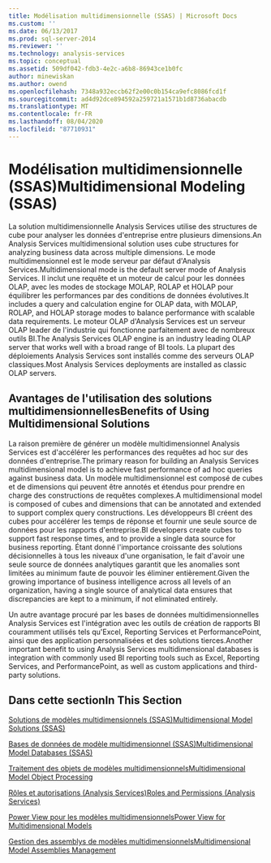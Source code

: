 ```yaml
---
title: Modélisation multidimensionnelle (SSAS) | Microsoft Docs
ms.custom: ''
ms.date: 06/13/2017
ms.prod: sql-server-2014
ms.reviewer: ''
ms.technology: analysis-services
ms.topic: conceptual
ms.assetid: 509df042-fdb3-4e2c-a6b8-86943ce1b0fc
author: minewiskan
ms.author: owend
ms.openlocfilehash: 7348a932eccb62f2e00c0b154ca9efc8086fcd1f
ms.sourcegitcommit: ad4d92dce894592a259721a1571b1d8736abacdb
ms.translationtype: MT
ms.contentlocale: fr-FR
ms.lasthandoff: 08/04/2020
ms.locfileid: "87710931"
---
```

# <a name="multidimensional-modeling-ssas"></a><span data-ttu-id="532ff-102">Modélisation multidimensionnelle (SSAS)</span><span class="sxs-lookup"><span data-stu-id="532ff-102">Multidimensional Modeling (SSAS)</span></span>
  <span data-ttu-id="532ff-103">La solution multidimensionnelle Analysis Services utilise des structures de cube pour analyser les données d'entreprise entre plusieurs dimensions.</span><span class="sxs-lookup"><span data-stu-id="532ff-103">An Analysis Services multidimensional solution uses cube structures for analyzing business data across multiple dimensions.</span></span> <span data-ttu-id="532ff-104">Le mode multidimensionnel est le mode serveur par défaut d'Analysis Services.</span><span class="sxs-lookup"><span data-stu-id="532ff-104">Multidimensional mode is the default server mode of Analysis Services.</span></span> <span data-ttu-id="532ff-105">Il inclut une requête et un moteur de calcul pour les données OLAP, avec les modes de stockage MOLAP, ROLAP et HOLAP pour équilibrer les performances par des conditions de données évolutives.</span><span class="sxs-lookup"><span data-stu-id="532ff-105">It includes a query and calculation engine for OLAP data, with MOLAP, ROLAP, and HOLAP storage modes to balance performance with scalable data requirements.</span></span> <span data-ttu-id="532ff-106">Le moteur OLAP d'Analysis Services est un serveur OLAP leader de l'industrie qui fonctionne parfaitement avec de nombreux outils BI.</span><span class="sxs-lookup"><span data-stu-id="532ff-106">The Analysis Services OLAP engine is an industry leading OLAP server that works well with a broad range of BI tools.</span></span> <span data-ttu-id="532ff-107">La plupart des déploiements Analysis Services sont installés comme des serveurs OLAP classiques.</span><span class="sxs-lookup"><span data-stu-id="532ff-107">Most Analysis Services deployments are installed as classic OLAP servers.</span></span>  
  
## <a name="benefits-of-using-multidimensional-solutions"></a><span data-ttu-id="532ff-108">Avantages de l'utilisation des solutions multidimensionnelles</span><span class="sxs-lookup"><span data-stu-id="532ff-108">Benefits of Using Multidimensional Solutions</span></span>  
 <span data-ttu-id="532ff-109">La raison première de générer un modèle multidimensionnel Analysis Services est d'accélérer les performances des requêtes ad hoc sur des données d'entreprise.</span><span class="sxs-lookup"><span data-stu-id="532ff-109">The primary reason for building an Analysis Services multidimensional model is to achieve fast performance of ad hoc queries against business data.</span></span> <span data-ttu-id="532ff-110">Un modèle multidimensionnel est composé de cubes et de dimensions qui peuvent être annotés et étendus pour prendre en charge des constructions de requêtes complexes.</span><span class="sxs-lookup"><span data-stu-id="532ff-110">A multidimensional model is composed of cubes and dimensions that can be annotated and extended to support complex query constructions.</span></span> <span data-ttu-id="532ff-111">Les développeurs BI créent des cubes pour accélérer les temps de réponse et fournir une seule source de données pour les rapports d'entreprise.</span><span class="sxs-lookup"><span data-stu-id="532ff-111">BI developers create cubes to support fast response times, and to provide a single data source for business reporting.</span></span> <span data-ttu-id="532ff-112">Étant donné l'importance croissante des solutions décisionnelles à tous les niveaux d'une organisation, le fait d'avoir une seule source de données analytiques garantit que les anomalies sont limitées au minimum faute de pouvoir les éliminer entièrement.</span><span class="sxs-lookup"><span data-stu-id="532ff-112">Given the growing importance of business intelligence across all levels of an organization, having a single source of analytical data ensures that discrepancies are kept to a minimum, if not eliminated entirely.</span></span>  
  
 <span data-ttu-id="532ff-113">Un autre avantage procuré par les bases de données multidimensionnelles Analysis Services est l'intégration avec les outils de création de rapports BI couramment utilisés tels qu'Excel, Reporting Services et PerformancePoint, ainsi que des application personnalisées et des solutions tierces.</span><span class="sxs-lookup"><span data-stu-id="532ff-113">Another important benefit to using Analysis Services multidimensional databases is integration with commonly used BI reporting tools such as Excel, Reporting Services, and PerformancePoint, as well as custom applications and third-party solutions.</span></span>  
  
## <a name="in-this-section"></a><span data-ttu-id="532ff-114">Dans cette section</span><span class="sxs-lookup"><span data-stu-id="532ff-114">In This Section</span></span>  
 [<span data-ttu-id="532ff-115">Solutions de modèles multidimensionnels &#40;SSAS&#41;</span><span class="sxs-lookup"><span data-stu-id="532ff-115">Multidimensional Model Solutions &#40;SSAS&#41;</span></span>](multidimensional-model-solutions-ssas.md)  
  
 [<span data-ttu-id="532ff-116">Bases de données de modèle multidimensionnel &#40;SSAS&#41;</span><span class="sxs-lookup"><span data-stu-id="532ff-116">Multidimensional Model Databases &#40;SSAS&#41;</span></span>](multidimensional-model-databases-ssas.md)  
  
 [<span data-ttu-id="532ff-117">Traitement des objets de modèles multidimensionnels</span><span class="sxs-lookup"><span data-stu-id="532ff-117">Multidimensional Model Object Processing</span></span>](processing-a-multidimensional-model-analysis-services.md)  
  
 [<span data-ttu-id="532ff-118">Rôles et autorisations &#40;Analysis Services&#41;</span><span class="sxs-lookup"><span data-stu-id="532ff-118">Roles and Permissions &#40;Analysis Services&#41;</span></span>](roles-and-permissions-analysis-services.md)  
  
 [<span data-ttu-id="532ff-119">Power View pour les modèles multidimensionnels</span><span class="sxs-lookup"><span data-stu-id="532ff-119">Power View for Multidimensional Models</span></span>](power-view-for-multidimensional-models.md)  
  
 [<span data-ttu-id="532ff-120">Gestion des assemblys de modèles multidimensionnels</span><span class="sxs-lookup"><span data-stu-id="532ff-120">Multidimensional Model Assemblies Management</span></span>](multidimensional-model-assemblies-management.md)  
  
  
